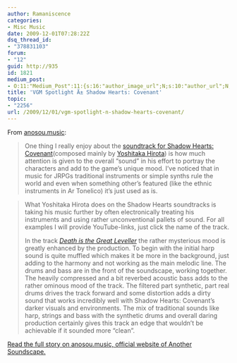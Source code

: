 ```yaml
---
author: Ramaniscence
categories:
- Misc Music
date: 2009-12-01T07:28:22Z
dsq_thread_id:
- "378831103"
forum:
- "12"
guid: http://935
id: 1821
medium_post:
- O:11:"Medium_Post":11:{s:16:"author_image_url";N;s:10:"author_url";N;s:11:"byline_name";N;s:12:"byline_email";N;s:10:"cross_link";N;s:2:"id";N;s:21:"follower_notification";N;s:7:"license";N;s:14:"publication_id";N;s:6:"status";N;s:3:"url";N;}
title: 'VGM Spotlight Ã± Shadow Hearts: Covenant'
topic:
- "2256"
url: /2009/12/01/vgm-spotlight-n-shadow-hearts-covenant/
---
```


From <a href="http://anosou.com/?p=203" target="_blank">anosou.music</a>:

> One thing I really enjoy about the <a href="http://vgmdb.net/album/889" target="_blank">soundtrack for Shadow Hearts: Covenant</a>(composed mainly by <a href="http://vgmdb.net/artist/167" target="_blank">Yoshitaka Hirota</a>) is how much attention is given to the overall “sound” in his effort to portray the characters and add to the game’s unique mood. I’ve noticed that in music for JRPGs traditional instruments or simple synths rule the world and even when something other’s featured (like the ethnic instruments in Ar Tonelico) it’s just used as is.

> What Yoshitaka Hirota does on the Shadow Hearts soundtracks is taking his music further by often electronically treating his instruments and using rather unconventional pallets of sound. For all examples I will provide YouTube-links, just click the name of the track.
> 
> In the track _<a href="http://www.youtube.com/watch?v=CvAtNteWnhk&fmt=18" target="_blank">Death is the Great Leveller</a>_ the rather mysterious mood is greatly enhanced by the production. To begin with the initial harp sound is quite muffled which makes it be more in the background, just adding to the harmony and not working as the main melodic line. The drums and bass are in the front of the soundscape, working together. The heavily compressed and a bit reverbed acoustic bass adds to the rather ominous mood of the track. The filtered part synthetic, part real drums drives the track forward and some distortion adds a dirty sound that works incredibly well with Shadow Hearts: Covenant’s darker visuals and environments. The mix of traditional sounds like harp, strings and bass with the synthetic drums and overall daring production certainly gives this track an edge that wouldn’t be achievable if it sounded more “clean”.

<div>
  <span class="Apple-style-span"><a href="http://anosou.com/?p=203">Read the full story on anosou.music, official website of Another Soundscape.</a></span>
</div>